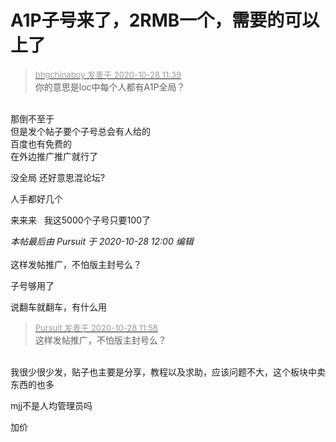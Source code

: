 # A1P子号来了，2RMB一个，需要的可以上了


<div class="quote"><blockquote><font size="2"><a href="https://www.hostloc.com/forum.php?mod=redirect&amp;goto=findpost&amp;pid=9363225&amp;ptid=759333" target="_blank"><font color="#999999">bhgchinaboy 发表于 2020-10-28 11:39</font></a></font><br />
你的意思是loc中每个人都有A1P全局？</blockquote></div><br />
那倒不至于<br />
但是发个帖子要个子号总会有人给的<br />
百度也有免费的<br />
在外边推广推广就行了

没全局 还好意思混论坛?<img id="aimg_wgowE" onclick="zoom(this, this.src, 0, 0, 0)" class="zoom" src="https://cdn.jsdelivr.net/gh/hishis/forum-master/public/images/patch.gif" onmouseover="img_onmouseoverfunc(this)" onload="thumbImg(this)" border="0" alt="" />

人手都好几个

来来来&nbsp; &nbsp;我这5000个子号只要100了<img src="static/image/smiley/default/lol.gif" smilieid="12" border="0" alt="" />

<i class="pstatus"> 本帖最后由 Pursuit 于 2020-10-28 12:00 编辑 </i><br />
<br />
这样发帖推广，不怕版主封号么？

<img src="static/image/smiley/default/lol.gif" smilieid="12" border="0" alt="" />子号够用了

说翻车就翻车，有什么用

<div class="quote"><blockquote><font size="2"><a href="https://www.hostloc.com/forum.php?mod=redirect&amp;goto=findpost&amp;pid=9363305&amp;ptid=759333" target="_blank"><font color="#999999">Pursuit 发表于 2020-10-28 11:58</font></a></font><br />
这样发帖推广，不怕版主封号么？</blockquote></div><br />
我很少很少发，贴子也主要是分享，教程以及求助，应该问题不大，这个板块中卖东西的也多

mjj不是人均管理员吗

加价
